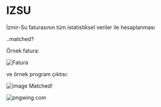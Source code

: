 # IZSU

İzmir-Su faturasının tüm istatistiksel veriler ile hesaplanması

..matched?

Örnek fatura:

![Fatura](https://user-images.githubusercontent.com/57726183/154376156-e9a9b984-cc39-47ca-8a56-d67f58f39969.jpeg)

ve örnek program çıktısı:

![image](https://user-images.githubusercontent.com/57726183/154376357-3caddcf8-de3a-4775-ba4b-fea0a1f1aa59.png)
 Matched!
 
![pngwing com](https://user-images.githubusercontent.com/57726183/154376597-adc08be3-071f-4b18-9e7e-b4725d10ac4d.png) 
